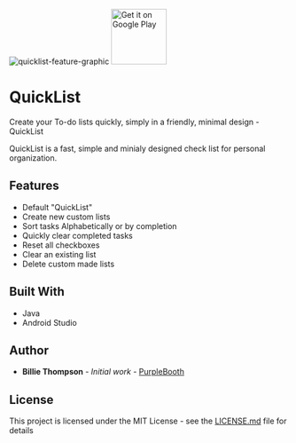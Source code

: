 ![quicklist-feature-graphic](https://cloud.githubusercontent.com/assets/18324680/21578754/227e98f8-cf84-11e6-869c-ee72e008426b.png)
<a href='https://play.google.com/store/apps/details?id=com.QuickList.christophercoverdale.QuickList&pcampaignid=MKT-Other-global-all-co-prtnr-py-PartBadge-Mar2515-1'><img alt='Get it on Google Play' src='https://play.google.com/intl/en_gb/badges/images/generic/en_badge_web_generic.png' height='100'/></a>

# QuickList

Create your To-do lists quickly, simply in a friendly, minimal design - QuickList

QuickList is a fast, simple and minialy designed check list for personal organization.

## Features
* Default "QuickList"
* Create new custom lists
* Sort tasks Alphabetically or by completion
* Quickly clear completed tasks 
* Reset all checkboxes
* Clear an existing list
* Delete custom made lists

## Built With

* Java
* Android Studio

## Author

* **Billie Thompson** - *Initial work* - [PurpleBooth](https://github.com/ccdle12)

## License

This project is licensed under the MIT License - see the [LICENSE.md](LICENSE.md) file for details

